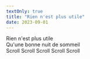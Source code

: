 ```yaml
---
textOnly: true
title: "Rien n'est plus utile"
date: 2023-09-01
---
```

Rien n'est plus utile  
Qu'une bonne nuit de sommeil  
Scroll Scroll Scroll Scroll Scroll  
